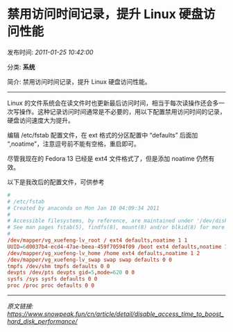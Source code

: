 # 禁用访问时间记录，提升 Linux 硬盘访问性能

发布时间: *2011-01-25 10:42:00*

分类: __系统__

简介: 禁用访问时间记录，提升 Linux 硬盘访问性能。

---------


Linux 的文件系统会在读文件时也更新最后访问时间，相当于每次读操作还会多一次写操作。这种记录访问时间通常是不必要的，用以下配置禁用访问时间的记录，硬盘访问速度大为提升。

编辑 /etc/fstab 配置文件，在 ext 格式的分区配置中 “defaults” 后面加 “,noatime”，注意逗号前不能有空格，重启即可。

尽管我现在的 Fedora 13 已经是 ext4 文件格式了，但是添加 noatime 仍然有效。

以下是我改后的配置文件，可供参考

```conf
#
# /etc/fstab
# Created by anaconda on Mon Jan 10 04:09:34 2011
#
# Accessible filesystems, by reference, are maintained under '/dev/disk'
# See man pages fstab(5), findfs(8), mount(8) and/or blkid(8) for more info
#
/dev/mapper/vg_xuefeng-lv_root / ext4 defaults,noatime 1 1
UUID=6d0037b4-ecd4-47ae-beea-459f70594f09 /boot ext4 defaults,noatime 1 2
/dev/mapper/vg_xuefeng-lv_home /home ext4 defaults,noatime 1 2
/dev/mapper/vg_xuefeng-lv_swap swap swap defaults 0 0
tmpfs /dev/shm tmpfs defaults 0 0
devpts /dev/pts devpts gid=5,mode=620 0 0
sysfs /sys sysfs defaults 0 0
proc /proc proc defaults 0 0
```


---
*原文链接: https://www.snowpeak.fun/cn/article/detail/disable_access_time_to_boost_hard_disk_performance/*
